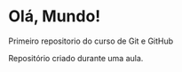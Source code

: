# Olá, Mundo!
 Primeiro repositorio do curso de Git e GitHub

 Repositório criado durante uma aula.
